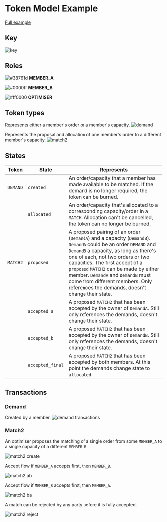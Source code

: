 # Token Model Example

[Full example](https://docs.google.com/drawings/d/1A7XaDMwlpOjIGasTgv61KOS0sE9tFrBO5sXeuKMN5ag/edit)

## Key

![key](../../assets/l3/key.png)

## Roles

![#38761d](https://placehold.co/15x15/38761d/38761d.png) <b>MEMBER_A</b>

![#0000ff](https://placehold.co/15x15/0000ff/0000ff.png) <b>MEMBER_B</b>

![#ff0000](https://placehold.co/15x15/ff0000/ff0000.png) <b>OPTIMISER</b>

## Token types

Represents either a member's order or a member's capacity.
![demand](../../assets/l3/demand.png)

Represents the proposal and allocation of one member's order to a different member's capacity.
![match2](../../assets/l3/match2.png)

## States

| Token    | State            | Represents                                                                                                                                                                                                                                                                                                                                                                                         |
| -------- | ---------------- | -------------------------------------------------------------------------------------------------------------------------------------------------------------------------------------------------------------------------------------------------------------------------------------------------------------------------------------------------------------------------------------------------- |
| `DEMAND` | `created`        | An order/capacity that a member has made available to be matched. If the demand is no longer required, the token can be burned.                                                                                                                                                                                                                                                                    |
|          | `allocated`      | An order/capacity that's allocated to a corresponding capacity/order in a `MATCH`. Allocation can't be cancelled, the token can no longer be burned.                                                                                                                                                                                                                                               |
| `MATCH2` | `proposed`       | A proposed pairing of an order (`DemandA`) and a capacity (`DemandB`). `DemandA` could be an order `DEMAND` and `DemandB` a capacity, as long as there's one of each, not two orders or two capacities. The first accept of a `proposed` `MATCH2` can be made by either member. `DemandA` and `DemandB` must come from different members. Only references the demands, doesn't change their state. |
|          | `accepted_a`     | A proposed `MATCH2` that has been accepted by the owner of `DemandA`. Still only references the demands, doesn't change their state.                                                                                                                                                                                                                                                               |
|          | `accepted_b`     | A proposed `MATCH2` that has been accepted by the owner of `DemandB`. Still only references the demands, doesn't change their state.                                                                                                                                                                                                                                                               |
|          | `accepted_final` | A proposed `MATCH2` that has been accepted by both members. At this point the demands change state to `allocated`.                                                                                                                                                                                                                                                                                 |

## Transactions

### Demand

Created by a member.
![demand transactions](../../assets/l3/demand-transactions.png)

### Match2

An optimiser proposes the matching of a single order from some `MEMBER_A` to a single capacity of a different `MEMBER_B`.

![match2 create](../../assets/l3/match2-create.png)

Accept flow if `MEMBER_A` accepts first, then `MEMBER_B`.

![match2 ab](../../assets/l3/match-ab.png)

Accept flow if `MEMBER_B` accepts first, then `MEMBER_A`.

![match2 ba](../../assets/l3/match-ba.png)

A match can be rejected by any party before it is fully accepted.

![match2 reject](../../assets/l3/match-reject.png)
